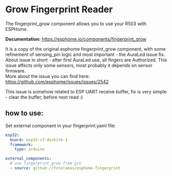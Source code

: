 
# Grow Fingerprint Reader

The fingerprint_grow component allows you to use your R503 with ESPHome.

**Documentation:** https://esphome.io/components/fingerprint_grow

It is a copy of the original esphome fingerprint_grow component, with some refinement of sensing_pin logic and most important - the AuraLed issue fix.
About issue in short - after first AuraLed use, all fingers are Authorized. This issue affects only some sensors, most probably it depends on sensor firmware.  
More about the issue you can find here: https://github.com/esphome/issues/issues/2542  

This issue is somehow related to ESP UART receive buffer, fix is very simple - clear the buffer, before next read :)

## how to use:

Set external component in your fingerprint.yaml file:

```yaml
esp32:
  board: esp32-c3-devkitm-1
  framework:
    type: arduino

external_components:
  # use fingerprint_grow from git
  - source: github://fototakas/esphome-fingerprint
```
